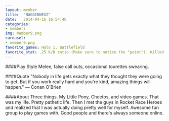 ```yaml
---
layout: member
title:  "NAGGINNEGZ"
date:   2014-04-16 16:54:46
categories:
- members
img: member9.png
carousel:
- member9.png
favorite_games: Halo 1, Battlefield
favorite_stat: .25 K/D ratio (Make sure to notice the "point"). Killed Furry Chief once or twice. Once ran over a guy.
---
```

####Play Style
Melee, false call outs, occasional tourettes swearing.

####Quote
"Nobody in life gets exactly what they thought they were going to get. But if you work really hard and you're kind, amazing things will happen." &mdash; Conan O'Brien 

####About
Three things. My Little Pony, Cheetos, and video games. That was my life. Pretty pathetic life. Then I met the guys in Rocket Race Heroes and realized that I was actually doing pretty well for myself. Awesome fun group to play games with. Good people and there's always someone online.